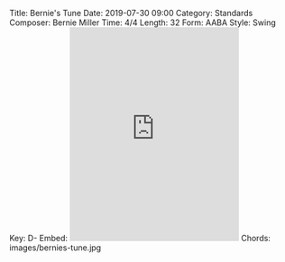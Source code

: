 Title: Bernie's Tune
Date: 2019-07-30 09:00
Category: Standards
Composer: Bernie Miller
Time: 4/4
Length: 32
Form: AABA
Style: Swing
Key: D-
Embed: <iframe src="https://open.spotify.com/embed/user/thatdavidmiller/playlist/5PxiDhxhjoHlkx2mSVfMAh" width="300" height="380" frameborder="0" allowtransparency="true" allow="encrypted-media"></iframe>
Chords: images/bernies-tune.jpg
